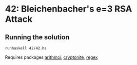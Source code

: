 # 42: Bleichenbacher's e=3 RSA Attack

## Running the solution

```
runhaskell 42/42.hs
```

Requires packages
[arithmoi](https://hackage.haskell.org/package/arithmoi),
[cryptonite](https://hackage.haskell.org/package/cryptonite),
[regex](https://hackage.haskell.org/package/regex)
